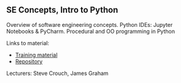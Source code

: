 ## SE Concepts, Intro to Python

Overview of software engineering concepts. Python IDEs: Jupyter Notebooks & PyCharm.
Procedural and OO programming in Python

Links to material:

- [Training material](https://sabs-r3.github.io/module01_se_day1/)
- [Repository](https://github.com/SABS-R3/module01_se_day1)

Lecturers: Steve Crouch, James Graham


